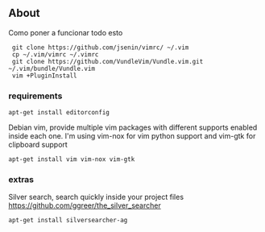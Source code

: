 ## About

Como poner a funcionar todo esto
``` shell
 git clone https://github.com/jsenin/vimrc/ ~/.vim
 cp ~/.vim/vimrc ~/.vimrc
 git clone https://github.com/VundleVim/Vundle.vim.git ~/.vim/bundle/Vundle.vim
 vim +PluginInstall
```

### requirements
```
apt-get install editorconfig
```
Debian vim, provide multiple vim packages with different supports enabled inside each one.
I'm using vim-nox for vim python support and vim-gtk for clipboard support

```
apt-get install vim vim-nox vim-gtk
```

### extras
Silver search, search quickly inside your project files https://github.com/ggreer/the_silver_searcher
```
apt-get install silversearcher-ag
```
